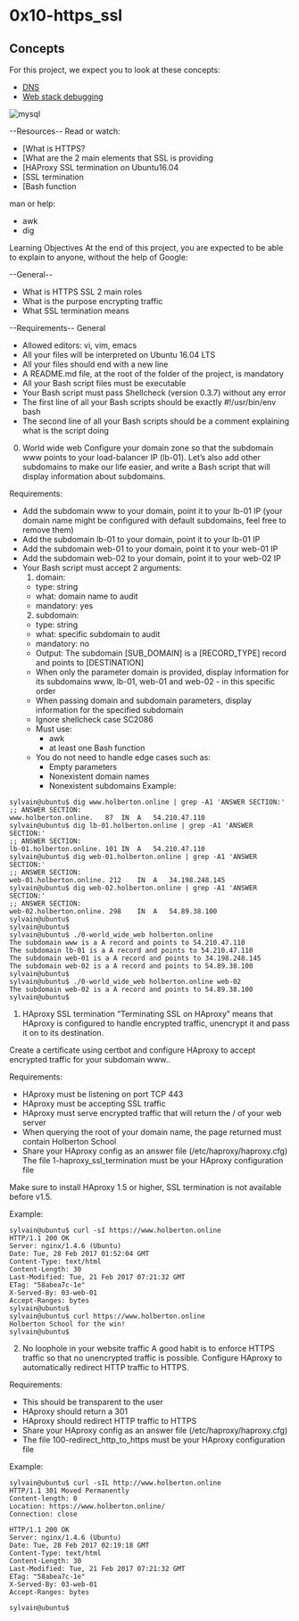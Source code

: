 # 0x10-https_ssl

## Concepts
For this project, we expect you to look at these concepts:

  * [DNS](https://intranet.alxswe.com/concepts/12)
  * [Web stack debugging](https://intranet.alxswe.com/concepts/68)

![mysql](https://s3.amazonaws.com/intranet-projects-files/holbertonschool-sysadmin_devops/276/FlhGPEK.png)

--Resources--
Read or watch:

  * [What is HTTPS?
  * [What are the 2 main elements that SSL is providing
  * [HAProxy SSL termination on Ubuntu16.04
  * [SSL termination
  * [Bash function

man or help:

  * awk
  * dig

Learning Objectives
At the end of this project, you are expected to be able to explain to anyone, without the help of Google:

--General--
  * What is HTTPS SSL 2 main roles
  * What is the purpose encrypting traffic
  * What SSL termination means

--Requirements--
General
  * Allowed editors: vi, vim, emacs
  * All your files will be interpreted on Ubuntu 16.04 LTS
  * All your files should end with a new line
  * A README.md file, at the root of the folder of the project, is mandatory
  * All your Bash script files must be executable
  * Your Bash script must pass Shellcheck (version 0.3.7) without any error
  * The first line of all your Bash scripts should be exactly #!/usr/bin/env bash
  * The second line of all your Bash scripts should be a comment explaining what is the script doing

0. World wide web
Configure your domain zone so that the subdomain www points to your load-balancer IP (lb-01). Let’s also add other subdomains to make our life easier, and write a Bash script that will display information about subdomains.

Requirements:

* Add the subdomain www to your domain, point it to your lb-01 IP (your domain name might be configured with default subdomains, feel free to remove them)
* Add the subdomain lb-01 to your domain, point it to your lb-01 IP
* Add the subdomain web-01 to your domain, point it to your web-01 IP
* Add the subdomain web-02 to your domain, point it to your web-02 IP
* Your Bash script must accept 2 arguments:
  1. domain:
	* type: string
	* what: domain name to audit
	* mandatory: yes
  2. subdomain:
	* type: string
	* what: specific subdomain to audit
	* mandatory: no
  * Output: The subdomain [SUB_DOMAIN] is a [RECORD_TYPE] record and points to [DESTINATION]
  * When only the parameter domain is provided, display information for its subdomains www, lb-01, web-01 and web-02 - in this specific order
  * When passing domain and subdomain parameters, display information for the specified subdomain
  * Ignore shellcheck case SC2086
  * Must use:
	* awk
	* at least one Bash function
  * You do not need to handle edge cases such as:
	* Empty parameters
	* Nonexistent domain names
	* Nonexistent subdomains
Example:
```
sylvain@ubuntu$ dig www.holberton.online | grep -A1 'ANSWER SECTION:'
;; ANSWER SECTION:
www.holberton.online.   87  IN  A   54.210.47.110
sylvain@ubuntu$ dig lb-01.holberton.online | grep -A1 'ANSWER SECTION:'
;; ANSWER SECTION:
lb-01.holberton.online. 101 IN  A   54.210.47.110
sylvain@ubuntu$ dig web-01.holberton.online | grep -A1 'ANSWER SECTION:'
;; ANSWER SECTION:
web-01.holberton.online. 212    IN  A   34.198.248.145
sylvain@ubuntu$ dig web-02.holberton.online | grep -A1 'ANSWER SECTION:'
;; ANSWER SECTION:
web-02.holberton.online. 298    IN  A   54.89.38.100
sylvain@ubuntu$
sylvain@ubuntu$
sylvain@ubuntu$ ./0-world_wide_web holberton.online
The subdomain www is a A record and points to 54.210.47.110
The subdomain lb-01 is a A record and points to 54.210.47.110
The subdomain web-01 is a A record and points to 34.198.248.145
The subdomain web-02 is a A record and points to 54.89.38.100
sylvain@ubuntu$
sylvain@ubuntu$ ./0-world_wide_web holberton.online web-02
The subdomain web-02 is a A record and points to 54.89.38.100
sylvain@ubuntu$
```
1. HAproxy SSL termination
“Terminating SSL on HAproxy” means that HAproxy is configured to handle encrypted traffic, unencrypt it and pass it on to its destination.

Create a certificate using certbot and configure HAproxy to accept encrypted traffic for your subdomain www..

Requirements:

  * HAproxy must be listening on port TCP 443
  * HAproxy must be accepting SSL traffic
  * HAproxy must serve encrypted traffic that will return the / of your web server
  * When querying the root of your domain name, the page returned must contain Holberton School
  * Share your HAproxy config as an answer file (/etc/haproxy/haproxy.cfg)
The file 1-haproxy_ssl_termination must be your HAproxy configuration file

Make sure to install HAproxy 1.5 or higher, SSL termination is not available before v1.5.

Example:
```
sylvain@ubuntu$ curl -sI https://www.holberton.online
HTTP/1.1 200 OK
Server: nginx/1.4.6 (Ubuntu)
Date: Tue, 28 Feb 2017 01:52:04 GMT
Content-Type: text/html
Content-Length: 30
Last-Modified: Tue, 21 Feb 2017 07:21:32 GMT
ETag: "58abea7c-1e"
X-Served-By: 03-web-01
Accept-Ranges: bytes
sylvain@ubuntu$
sylvain@ubuntu$ curl https://www.holberton.online
Holberton School for the win!
sylvain@ubuntu$
```

2. No loophole in your website traffic
A good habit is to enforce HTTPS traffic so that no unencrypted traffic is possible. Configure HAproxy to automatically redirect HTTP traffic to HTTPS.

Requirements:

  * This should be transparent to the user
  * HAproxy should return a 301
  * HAproxy should redirect HTTP traffic to HTTPS
  * Share your HAproxy config as an answer file (/etc/haproxy/haproxy.cfg)
  * The file 100-redirect_http_to_https must be your HAproxy configuration file

Example:
```
sylvain@ubuntu$ curl -sIL http://www.holberton.online
HTTP/1.1 301 Moved Permanently
Content-length: 0
Location: https://www.holberton.online/
Connection: close

HTTP/1.1 200 OK
Server: nginx/1.4.6 (Ubuntu)
Date: Tue, 28 Feb 2017 02:19:18 GMT
Content-Type: text/html
Content-Length: 30
Last-Modified: Tue, 21 Feb 2017 07:21:32 GMT
ETag: "58abea7c-1e"
X-Served-By: 03-web-01
Accept-Ranges: bytes

sylvain@ubuntu$
```
